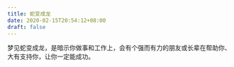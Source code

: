 ```yaml
---
title: 蛇变成龙
date: 2020-02-15T20:54:12+08:00
draft: false
---
```


梦见蛇变成龙，是暗示你做事和工作上，会有个强而有力的朋友或长辈在帮助你、大有支持你，让你一定能成功。